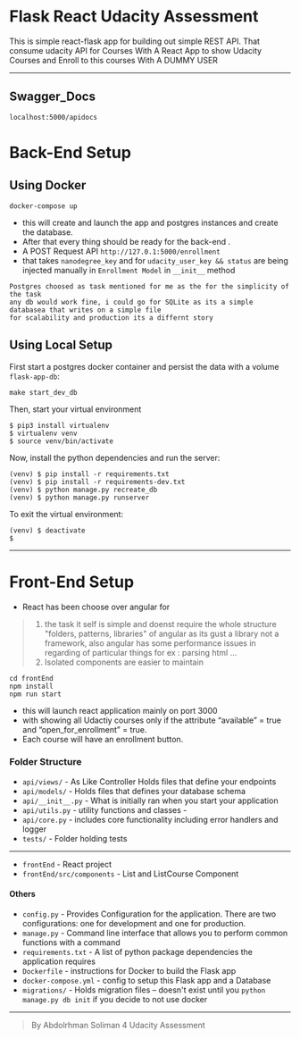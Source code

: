 # Flask React Udacity Assessment

This is simple react-flask app for building out simple REST API. 
That consume udacity API for Courses 
With A React App to show Udacity Courses and Enroll to this courses
With A DUMMY USER

--------------
## Swagger_Docs
```
localhost:5000/apidocs
```

# Back-End Setup
## Using Docker
```
docker-compose up
```
- this will create and launch the app and postgres instances and create the database.
- After that every thing should be ready for the back-end .
- A POST Request API  ```http://127.0.1:5000/enrollment```
- that takes ```nanodegree_key```
and for ```udacity_user_key && status```
are being injected manually in ```Enrollment Model``` in ```__init__``` method 

```
Postgres choosed as task mentioned for me as the for the simplicity of the task
any db would work fine, i could go for SQLite as its a simple databasea that writes on a simple file
for scalability and production its a differnt story
```


## Using Local Setup

First start a postgres docker container and persist the data with a volume `flask-app-db`:

```
make start_dev_db
```

Then, start your virtual environment

```
$ pip3 install virtualenv
$ virtualenv venv
$ source venv/bin/activate
```
Now, install the python dependencies and run the server:
```
(venv) $ pip install -r requirements.txt
(venv) $ pip install -r requirements-dev.txt
(venv) $ python manage.py recreate_db
(venv) $ python manage.py runserver
```

To exit the virtual environment:
```
(venv) $ deactivate
$
```
--------------

# Front-End Setup
- React has been choose over angular for 
> 1. the task it self is simple and doenst require the whole structure "folders, patterns, libraries" of angular
>as its gust a library not a framework, also angular has some performance issues in regarding of particular things for ex : parsing html ...
>2. Isolated components are easier to maintain

```
cd frontEnd
npm install
npm run start
```
- this will launch react application mainly on port 3000
- with showing all Udactiy courses only if the
attribute “available” = true and “open_for_enrollment” = true.
- Each course will have an enrollment button.

### Folder Structure

- `api/views/` - As Like Controller Holds files that define your endpoints
- `api/models/` - Holds files that defines your database schema
- `api/__init__.py` - What is initially ran when you start your application
- `api/utils.py` - utility functions and classes -
- `api/core.py` - includes core functionality including error handlers and logger
- `tests/` - Folder holding tests

--------------
- `frontEnd` - React project 
- `frontEnd/src/components` - List and ListCourse Component

#### Others

- `config.py` - Provides Configuration for the application. There are two configurations: one for development and one for production.
- `manage.py` - Command line interface that allows you to perform common functions with a command
- `requirements.txt` - A list of python package dependencies the application requires
- `Dockerfile` - instructions for Docker to build the Flask app
- `docker-compose.yml` - config to setup this Flask app and a Database
- `migrations/` - Holds migration files – doesn't exist until you `python manage.py db init` if you decide to not use docker
--------------


>By Abdolrhman Soliman 4 Udacity Assessment